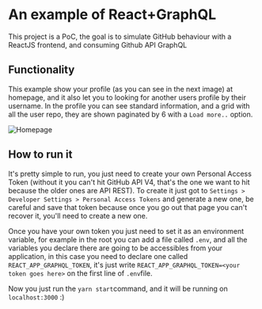 # An example of React+GraphQL

This project is a PoC, the goal is to simulate GitHub behaviour with a ReactJS frontend, and consuming Github API GraphQL

## Functionality

This example show your profile (as you can see in the next image) at homepage, and it also let you to looking for another users profile by their username. In the profile you can see standard information, and a grid with all the user repo, they are shown paginated by 6 with a `Load more..` option.

![Homepage](https://i.imgur.com/MxpF4tU.png)

## How to run it

It's pretty simple to run, you just need to create your own Personal Access Token (without it you can't hit GitHub API V4, that's the one we want to hit because the older ones are API REST). To create it just got to `Settings > Developer Settings > Personal Access Tokens` and generate a new one, be careful and save that token because once you go out that page you can't recover it, you'll need to create a new one.

Once you have your own token you just need to set it as an environment variable, for example in the root you can add a file called `.env`, and all the variables you declare there are going to be accessibles from your application, in this case you need to declare one called `REACT_APP_GRAPHQL_TOKEN`, it's just write `REACT_APP_GRAPHQL_TOKEN=<your token goes here>` on the first line of `.env`file.

Now you just run the `yarn start`command, and it will be running on `localhost:3000` :)
